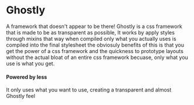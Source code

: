 Ghostly
=======

A framework that doesn't appear to be there! Ghostly is a css framework that is made to be as transparent as possible,
It works by apply styles through mixins that way when compiled only what you actually uses is compiled into the final stylesheet
the obviosuly benefits of this is that you get the power of a css framework and the quickness to prototype layouts without
the actual bloat of an entire css framework becuase, only what you use is what you get.

#### Powered by less

It only uses what you want to use, creating a transparent and almost Ghostly feel
